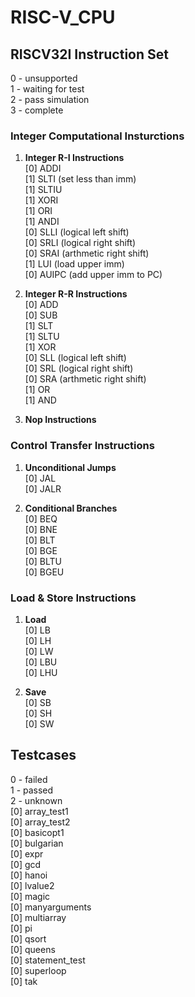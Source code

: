 # RISC-V_CPU

## RISCV32I Instruction Set 
0 - unsupported  
1 - waiting for test  
2 - pass simulation  
3 - complete  

### Integer Computational Insturctions
1. **Integer R-I Instructions**   
    [0] ADDI  
    [1] SLTI	(set less than imm)  
    [1] SLTIU  
    [1] XORI  
    [1] ORI  
    [1] ANDI  
    [0] SLLI	(logical left shift)  
    [0] SRLI	(logical right shift)  
    [0] SRAI	(arthmetic right shift)  
    [1] LUI	    (load upper imm)  
    [0] AUIPC	(add  upper imm to PC)

2. **Integer R-R Instructions**  
    [0] ADD  
    [0] SUB  
    [1] SLT  
    [1] SLTU  
    [1] XOR  
    [0] SLL	(logical left shift)  
    [0] SRL      (logical right shift)  
    [0] SRA	(arthmetic right shift)  
    [1] OR  
    [1] AND

3. **Nop Instructions**

### Control Transfer Instructions
1. **Unconditional Jumps**  
    [0] JAL  
  	[0] JALR  

2. **Conditional Branches**  
	[0] BEQ  
	[0] BNE  
	[0] BLT  
	[0] BGE  
	[0] BLTU  
	[0] BGEU  

### Load & Store Instructions
1. **Load**  
	[0] LB  
	[0] LH  
	[0] LW  
	[0] LBU  
	[0] LHU  
	
2. **Save**  
	[0] SB  
	[0] SH  
	[0] SW  

## Testcases
0 - failed  
1 - passed  
2 - unknown  
[0] array_test1  
[0] array_test2  
[0] basicopt1  
[0] bulgarian  
[0] expr  
[0] gcd  
[0] hanoi  
[0] lvalue2  
[0] magic  
[0] manyarguments  
[0] multiarray  
[0] pi  
[0] qsort  
[0] queens  
[0] statement_test  
[0] superloop  
[0] tak
